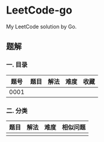 # LeetCode-go
My LeetCode solution by Go.



## 题解

### 一. 目录

| 题号 | 题目 | 解法 | 难度 | 收藏 |
| :--: | :--: | :--: | :--: | :--: |
| 0001 |      |      |      |      |

 ### 二. 分类

| 题目 | 解法 | 难度 | 相似问题 |
| :--: | :--: | :--: | :------: |
|      |      |      |          |

